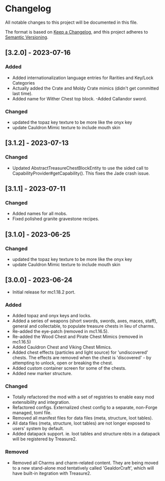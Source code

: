 # Changelog

All notable changes to this project will be documented in this file.

The format is based on [Keep a Changelog](https://keepachangelog.com/en/1.0.0/),
and this project adheres to [Semantic Versioning](https://semver.org/spec/v2.0.0.html).

## [3.2.0] - 2023-07-16

### Added 

- Added internationalization language entries for Rarities and Key/Lock Categories
- Actually added the Crate and Moldy Crate mimics (didn't get committed last time).
- Added name for Wither Chest top block.
-Added Callandor sword.

### Changed

- updated the topaz key texture to be more like the onyx key
- update Cauldron Mimic texture to include mouth skin

## [3.1.2] - 2023-07-13

### Changed

- Updated AbstractTreasureChestBlockEntity to use the sided call to CapabilityProvider#getCapability().
  This fixes the Jade crash issue.

## [3.1.1] - 2023-07-11

### Changed

- Added names for all mobs.
- Fixed polished granite gravestone recipes.

## [3.1.0] - 2023-06-25

### Changed

- updated the topaz key texture to be more like the onyx key
- update Cauldron Mimic texture to include mouth skin

## [3.0.0] - 2023-06-24

- Initial release for mc1.18.2 port.

### Added

- Added topaz and onyx keys and locks.
- Added a series of weapons (short swords, swords, axes, maces, staff), general and collectable, to populate treasure chests in lieu of charms.
- Re-added the eye-patch (removed in mc1.16.5).
- Re-added the Wood Chest and Pirate Chest Mimics (removed in mc1.16.5)
- Added Cauldron Chest and Viking Chest Mimics.
- Added chest effects (particles and light source) for 'undiscovered' chests. The effects are removed when the chest is 'discovered' - by attempting to unlock, open or breaking the chest.
- Added custom container screen for some of the chests.
- Added new marker structure.

### Changed

- Totally refactored the mod with a set of registries to enable easy mod extensibility and integration.
- Refactored configs. Externalized chest config to a separate, non-Forge managed, toml file.
- Removed all manifest files for data files (meta, structure, loot tables).
- All data files (meta, structure, loot tables) are not longer exposed to users' system by default.
- Added datapack support. ie. loot tables and structure nbts in a datapack will be registered by Treasure2.

### Removed

- Removed all Charms and charm-related content. They are being moved to a new stand-alone mod tentatively called 'GealdorCraft', which will have built-in itegration with Treasure2.